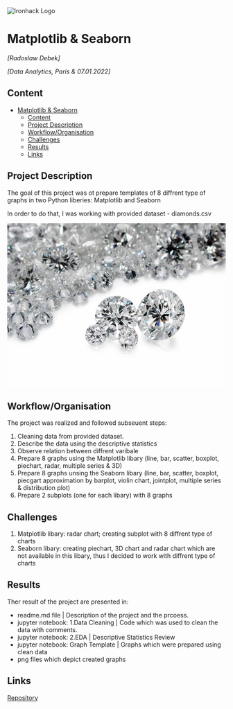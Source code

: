 <img src="https://bit.ly/2VnXWr2" alt="Ironhack Logo" width="100"/>

# Matplotlib & Seaborn
*[Radoslaw Debek]*

*[Data Analytics, Paris & 07.01.2022]*

## Content
- [Matplotlib & Seaborn](#matplotlib--seaborn)
  - [Content](#content)
  - [Project Description](#project-description)
  - [Workflow/Organisation](#workfloworganisation)
  - [Challenges](#challenges)
  - [Results](#results)
  - [Links](#links)

## Project Description
The goal of this project was ot prepare templates of 8 diffrent type of graphs in two Python liberies: Matplotlib and Seaborn

In order to do that, I was working with provided dataset - diamonds.csv

![Diamonds](diamonds.jpg)

## Workflow/Organisation

The project was  realized and followed subseuent steps:

1. Cleaning data from provided dataset.
2. Describe the data using the descriptive statistics
3. Observe relation between diffrent varibale
4. Prepare 8 graphs using the Matplotlib libary (line, bar, scatter, boxplot, piechart, radar, multiple series & 3D)
5. Prepare 8 graphs unsing the Seaborn libary (line, bar, scatter, boxplot, piecgart approximation by barplot, violin chart, jointplot, multiple series & distribution plot)
6. Prepare 2 subplots (one for each libary) with 8 graphs

## Challenges
1. Matplotlib libary: radar chart; creating subplot with 8 diffrent type of charts
2. Seaborn libary: creating piechart, 3D chart and radar chart which are not available in this libary, thus I decided to work with diffrent type of charts

## Results
Ther result of the project are presented in:
- readme.md file | Description of the project and the prcoess.
- jupyter notebook: 1.Data Cleaning | Code which was used to clean the data with comments.
- jupyter notebook: 2.EDA | Descriptive Statistics Review
- jupyter notebook: Graph Template | Graphs which were prepared using clean data
- png files which depict created graphs

## Links

[Repository](https://github.com/radek-deb/Projects_IronHack/tree/main/Project4_Graph_Templates)
